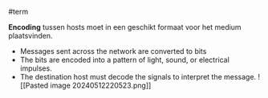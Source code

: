 #term 

**Encoding** tussen hosts moet in een geschikt formaat voor het medium plaatsvinden.

- Messages sent across the network are converted to bits
- The bits are encoded into a pattern of light, sound, or electrical impulses.
- The destination host must decode the signals to interpret the message.
![[Pasted image 20240512220523.png]]
